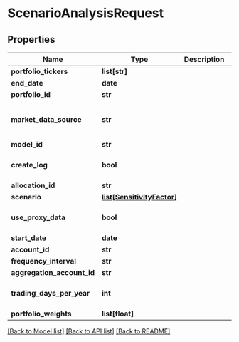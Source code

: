# ScenarioAnalysisRequest

## Properties
Name | Type | Description | Notes
------------ | ------------- | ------------- | -------------
**portfolio_tickers** | **list[str]** |  | [optional] 
**end_date** | **date** |  | [optional] 
**portfolio_id** | **str** |  | [optional] 
**market_data_source** | **str** |  | [optional] [default to 'nucleus']
**model_id** | **str** |  | [optional] 
**create_log** | **bool** |  | [optional] [default to False]
**allocation_id** | **str** |  | [optional] 
**scenario** | [**list[SensitivityFactor]**](SensitivityFactor.md) |  | 
**use_proxy_data** | **bool** |  | [optional] [default to False]
**start_date** | **date** |  | [optional] 
**account_id** | **str** |  | [optional] 
**frequency_interval** | **str** |  | 
**aggregation_account_id** | **str** |  | [optional] 
**trading_days_per_year** | **int** |  | [optional] [default to 252]
**portfolio_weights** | **list[float]** |  | [optional] 

[[Back to Model list]](../README.md#documentation-for-models) [[Back to API list]](../README.md#documentation-for-api-endpoints) [[Back to README]](../README.md)


